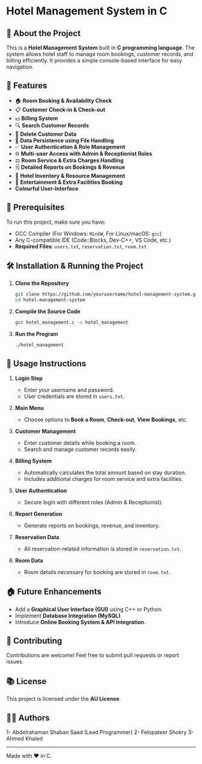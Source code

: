 # Hotel Management System in C

## 🏨 About the Project
This is a **Hotel Management System** built in **C programming language**. The system allows hotel staff to manage room bookings, customer records, and billing efficiently. It provides a simple console-based interface for easy navigation.

## 🚀 Features
- 🏠 **Room Booking & Availability Check**
- 📋 **Customer Check-in & Check-out**
- 💵 **Billing System**
- 🔍 **Search Customer Records**
- 💑 **Delete Customer Data**
- 💽 **Data Persistence using File Handling**
- ✅ **User Authentication & Role Management**
- 🌐 **Multi-user Access with Admin & Receptionist Roles**
- ⚖️ **Room Service & Extra Charges Handling**
- 🗒 **Detailed Reports on Bookings & Revenue**
- 🏢 **Hotel Inventory & Resource Management**
- 🎠 **Entertainment & Extra Facilities Booking**
-  **Colourful User-Interface**

## 📌 Prerequisites
To run this project, make sure you have:
- GCC Compiler (For Windows: `MinGW`, For Linux/macOS: `gcc`)
- Any C-compatible IDE (Code::Blocks, Dev-C++, VS Code, etc.)
- **Required Files**: `users.txt`, `reservation.txt`, `room.txt`

## 🛠️ Installation & Running the Project
1. **Clone the Repository**
   ```sh
   git clone https://github.com/yourusername/hotel-management-system.git
   cd hotel-management-system
   ```

2. **Compile the Source Code**
   ```sh
   gcc hotel_management.c -o hotel_management
   ```

3. **Run the Program**
   ```sh
   ./hotel_management
   ```

## 📝 Usage Instructions
1. **Login Step**
   - Enter your username and password.
   - User credentials are stored in `users.txt`.

2. **Main Menu**
   - Choose options to **Book a Room**, **Check-out**, **View Bookings**, etc.

3. **Customer Management**
   - Enter customer details while booking a room.
   - Search and manage customer records easily.

4. **Billing System**
   - Automatically calculates the total amount based on stay duration.
   - Includes additional charges for room service and extra facilities.

5. **User Authentication**
   - Secure login with different roles (Admin & Receptionist).

6. **Report Generation**
   - Generate reports on bookings, revenue, and inventory.

7. **Reservation Data**
   - All reservation-related information is stored in `reservation.txt`.

8. **Room Data**
   - Room details necessary for booking are stored in `room.txt`.

## 🏠 Future Enhancements
- Add a **Graphical User Interface (GUI)** using C++ or Python.
- Implement **Database Integration (MySQL)**.
- Introduce **Online Booking System & API Integration**.

## 🤝 Contributing
Contributions are welcome! Feel free to submit pull requests or report issues.

## 📚 License
This project is licensed under the **AU License**.

## 👨‍💻 Authors
1- Abdelrahaman Shaban Saad (Lead Programmer)
2- Felopateer Shokry
3- Ahmed Khaled
  
---
Made with ❤️ in C.
